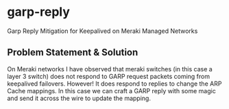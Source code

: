 # garp-reply
Garp Reply Mitigation for Keepalived on Meraki Managed Networks

## Problem Statement & Solution

On Meraki networks I have observed that meraki switches (in this case a layer 3 switch) does not respond to GARP request packets coming from keepalived failovers.
However! It does respond to replies to change the ARP Cache mappings. In this case we can craft a GARP reply with some magic and send it across the wire to update the mapping. 

